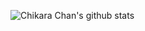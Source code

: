 ![Chikara Chan's github stats](https://github-readme-stats.vercel.app/api?username=chikara-chan&count_private=true)
